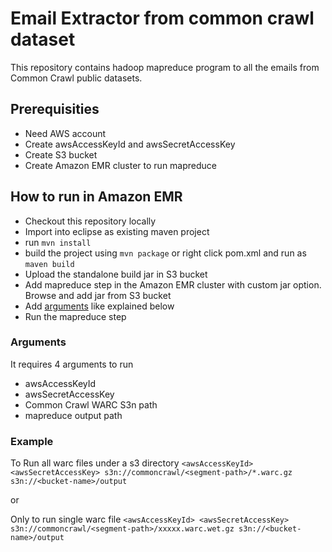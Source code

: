 # Email Extractor from common crawl dataset
This repository contains hadoop mapreduce program to all the emails from Common Crawl public datasets.

## Prerequisities
- Need AWS account
- Create awsAccessKeyId and awsSecretAccessKey
- Create S3 bucket
- Create Amazon EMR cluster to run mapreduce

## How to run in Amazon EMR
- Checkout this repository locally
- Import into eclipse as existing maven project
- run `mvn install`
- build the project using `mvn package` or right click pom.xml and run as `maven build`
- Upload the standalone build jar in S3 bucket
- Add mapreduce step in the Amazon EMR cluster with custom jar option. Browse and add jar from S3 bucket
- Add [arguments](#arguments) like explained below
- Run the mapreduce step

### Arguments
It requires 4 arguments to run
- awsAccessKeyId
- awsSecretAccessKey
- Common Crawl WARC S3n path
- mapreduce output path

### Example
To Run all warc files under a s3 directory
```<awsAccessKeyId> <awsSecretAccessKey> s3n://commoncrawl/<segment-path>/*.warc.gz s3n://<bucket-name>/output```

or

Only to run single warc file
```<awsAccessKeyId> <awsSecretAccessKey> s3n://commoncrawl/<segment-path>/xxxxx.warc.wet.gz s3n://<bucket-name>/output```



